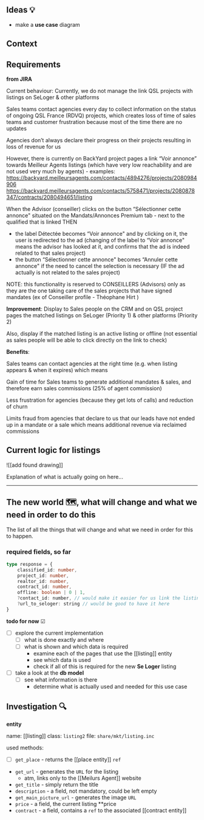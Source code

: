 > 
## Ideas 💡

- make a **use case** diagram


## Context

## Requirements

**from JIRA**

Current behaviour: 
Currently, we do not manage the link QSL projects with listings on SeLoger & other platforms 

Sales teams contact agencies every day to collect information on the status of ongoing QSL France (RDVQ) projects, which creates loss of time of sales teams and customer frustration because most of the time there are no updates

Agencies don’t always declare their progress on their projects resulting in loss of revenue for us

However, there is currently on BackYard project pages a link “Voir annonce” towards Meilleur Agents listings (which have very low reachability and are not used very much by agents) - examples: https://backyard.meilleursagents.com/contacts/4894276/projects/2080984906 https://backyard.meilleursagents.com/contacts/5758471/projects/2080878347/contracts/2080494651/listing

When the Advisor (conseiller) clicks on the button “Sélectionner cette annonce" situated on the Mandats/Annonces Premium tab - next to the qualified that is linked
THEN 
- the label Détectée becomes “Voir annonce" and by clicking on it, the user is redirected to the ad (changing of the label to “Voir annonce" means the advisor has looked at it, and confirms that the ad is indeed related to that sales project)
- the button “Sélectionner cette annonce" becomes “Annuler cette annonce" if the need to cancel the selection is necessary (IF the ad actually is not related to the sales project)

NOTE: this functionality is reserved to CONSEILLERS (Advisors) only as they are the one taking care of the sales projects that have signed mandates (ex of Conseiller profile - Théophane Hirt )

**Improvement**:
Display to Sales people on the CRM and on QSL project pages the matched listings on SeLoger (Priority 1) & other platforms (Priority 2) 

Also, display if the matched listing is an active listing or offline (not essential as sales people will be able to click directly on the link to check)

**Benefits**:

Sales teams can contact agencies at the right time (e.g. when listing appears & when it expires) which means 

Gain of time for Sales teams to generate additional mandates & sales, and therefore earn sales commissions (25% of agent commission)

Less frustration for agencies (because they get lots of calls) and reduction of churn			

Limits fraud from agencies that declare to us that our leads have not ended up in a mandate or a sale which means additional revenue via reclaimed commissions

## Current logic for listings

![[add found drawing]]

Explanation of what is actually going on here...

---

## The new world 🗺, what will change and what we need in order to do this

The list of all the things that will change and what we need in order for this to happen.

### required fields, so far

```typescript
type response = {
	classified_id: number,
	project_id: number,
	realtor_id: number,
	contract_id: number,
	offline: boolean | 0 | 1,
	?contact_id: number, // would make it easier for us link the listing to a contact
	?url_to_seloger: string // would be good to have it here
}
```

**todo for now** ☑
- [ ] explore the current implementation
	- [ ] what is done exactly and where
	- [ ] what is shown and which data is required
		- examine each of the pages that use the [[listing]] entity
		- see which data is used 
		- check if all of this is required for the new **Se Loger** listing
- [ ] take a look at the **db model**
	- [ ] see what information is there
		- determine what is actually used and needed for this use case
## Investigation 🔍

**entity**

name: [[listing]]
class: `listing2`
file: `share/mkt/listing.inc`

used methods:
- [ ] `get_place` - returns the [[place entity]] `ref`
- `get_url` - generates the `URL` for the listing
	- atm, links only to the [[Meilurs Agent]] website
- `get_title` - simply return the title
- `description` - a field, not mandatory, could be left empty
- `get_main_picture_url` - generates the image `URL`
- `price` - a field, the current listing **price
- `contract` - a field, contains a `ref` to the associated [[contract entity]]
